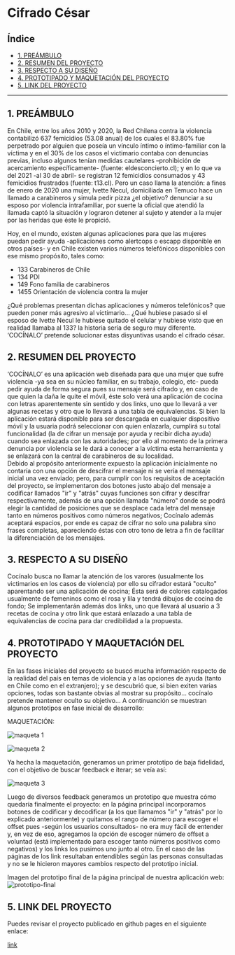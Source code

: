 # Cifrado César

## Índice

* [1. PREÁMBULO](#1-preámbulo)
* [2. RESUMEN DEL PROYECTO](#2-resumen-del-proyecto)
* [3. RESPECTO A SU DISEÑO](#3-respescto-a-su-diseño)
* [4. PROTOTIPADO Y MAQUETACIÓN DEL PROYECTO](#4-Prototipado-y-Maquetación-del-proyecto)
* [5. LINK DEL PROYECTO](#5-link-del-proyecto)

***

## 1. PREÁMBULO

En Chile, entre los años 2010 y 2020, la Red Chilena contra la violencia contabilizó 637 femicidios (53.08 anual) de los cuales el 83.80% fue perpetrado por alguien que poseía un vínculo íntimo o íntimo-familiar con la víctima y en el 30% de los casos el victimario contaba con denuncias previas, incluso algunos tenían medidas cautelares –prohibición de acercamiento específicamente- (fuente: eldesconcierto.cl); y en lo que va del 2021 -al 30 de abril- se registran 12 femicidios consumados y 43 femicidios frustrados (fuente: t13.cl). 
Pero un caso llama la atención: a fines de enero de 2020 una mujer, Ivette Necul, domiciliada en Temuco  hace un llamado a carabineros y simula pedir pizza ¿el objetivo? denunciar a su esposo por violencia intrafamiliar, por suerte la oficial que atendió la llamada captó la situación y lograron detener al sujeto y atender a la mujer por las heridas que éste le propició. 

Hoy, en el mundo, existen algunas aplicaciones para que las mujeres puedan pedir ayuda -aplicaciones como alertcops o escapp disponible en otros países- y en Chile existen varios números telefónicos disponibles con ese mismo propósito, tales como:

* 133 Carabineros de Chile
* 134 PDI
* 149 Fono familia de carabineros
* 1455 Orientación de violencia contra la mujer

¿Qué problemas presentan dichas aplicaciones y números telefónicos? que pueden poner más agresivo al victimario... ¿Qué hubiese pasado si el esposo de Ivette Necul le hubiese quitado el celular y hubiese visto que en realidad llamaba al 133? la historia sería de seguro muy diferente.  
‘COCÍNALO’ pretende solucionar estas disyuntivas usando el cifrado césar. 


## 2. RESUMEN DEL PROYECTO

‘COCÍNALO’ es una aplicación web diseñada para que una mujer que sufre violencia -ya sea en su núcleo familiar, en su trabajo, colegio, etc- pueda pedir ayuda de forma segura pues su mensaje será cifrado y, en caso de que quien la daña le quite el móvil, éste solo verá una aplicación de cocina con letras aparentemente sin sentido y dos links, uno que lo llevará a ver algunas recetas y otro que lo llevará a una tabla de equivalencias. Si bien la aplicación estará disponible para ser descargada en cualquier dispositivo móvil y la usuaria podrá seleccionar con quien enlazarla, cumplirá su total funcionalidad (la de cifrar un mensaje por ayuda y recibir dicha ayuda) cuando sea enlazada con las autoridades; por ello al momento de la primera denuncia por violencia se le dará a conocer a la víctima esta herramienta y se enlazará con la central de carabineros de su localidad.  
Debido al propósito anteriormente expuesto la aplicación inicialmente no contaría con una opción de descifrar el mensaje ni se vería el mensaje inicial una vez enviado; pero, para cumplir con los requisitos de aceptación del proyecto, se implementaron dos botones justo abajo del mensaje a codificar llamados "ir" y "atrás" cuyas funciones son cifrar y descifrar respectivamente, además de una opción llamada "número" donde se podrá elegir la cantidad de posiciones que se desplace cada letra del mensaje tanto en números positivos como números negativos; Cocínalo además aceptará espacios, por ende es capaz de cifrar no solo una palabra sino frases completas, apareciendo éstas con otro tono de letra a fin de facilitar la diferenciación de los mensajes.

## 3. RESPECTO A SU DISEÑO

Cocínalo busca no llamar la atención de los varores (usualmente los victimarios en los casos de violencia) por ello su cifrador estará "oculto" aparentando ser una aplicación de cocina; Ésta será de colores catalogados usualmente de femeninos como el rosa y lila y tendrá dibujos de cocina  de fondo; Se implementarán además dos links, uno que llevará al usuario a 3 recetas de cocina y otro link que estará enlazado a una tabla de equivalencias de cocina para dar credibilidad a la propuesta.

## 4. PROTOTIPADO Y MAQUETACIÓN DEL PROYECTO

En las fases iniciales del proyecto se buscó mucha información respecto de la realidad del país en temas de violencia y a las opciones de ayuda (tanto en Chile como en el extranjero); y se descubrió que, si bien exiten varias opciones, todas son bastante obvias al mostrar su propósito... cocínalo pretende mantener oculto su objetivo... 
A continuanción se muestran algunos prototipos en fase inicial de desarrollo:  

MAQUETACIÓN:

![maqueta 1](../master/src/imagenes/m1.jpg)


![maqueta 2](../master/src/imagenes/m2.jpg)


Ya hecha la maquetación, generamos un primer prototipo de baja fidelidad, con el objetivo de buscar feedback e iterar; se veía así:

![maqueta 3](../master/src/imagenes/p1.jpg)

Luego de diversos feedback generamos un prototipo que muestra cómo quedaría finalmente el proyecto: en la página principal incorporamos botones de codificar y decodificar (a los que llamamos "ir" y "atrás" por lo explicado anteriormente) y quitamos el rango de número para escoger el offset pues -según los usuarios consultados- no era muy fácil de entender y, en vez de eso, agregamos la opción de escoger número de offset a voluntad (está implementado para escoger tanto números positivos como negativos) y los links los pusimos uno junto al otro. En el caso de las páginas de los link resultaban entendibles según las personas consultadas y no se le hicieron mayores cambios respecto del prototipo inicial. 

Imagen del prototipo final de la página principal de nuestra aplicación web:
![prototipo-final](../master/src/imagenes/prototipo.jpg)


## 5. LINK DEL PROYECTO

 Puedes revisar el proyecto publicado en github pages en el siguiente enlace: 
 
 [link](https://vivimoya.github.io/SCL017-cipher/)


</details>
